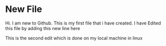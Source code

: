 # New File

Hi. I am new to Github.
This is my first file that i have created.
I have Edited this file by adding this new line here


This is the second edit which is done on my local machine in linux

